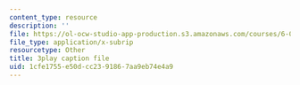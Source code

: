 ```yaml
---
content_type: resource
description: ''
file: https://ol-ocw-studio-app-production.s3.amazonaws.com/courses/6-046j-design-and-analysis-of-algorithms-spring-2015/1cfe1755e50dcc2391867aa9eb74e4a9_2g9OSRKJuzM.srt
file_type: application/x-subrip
resourcetype: Other
title: 3play caption file
uid: 1cfe1755-e50d-cc23-9186-7aa9eb74e4a9
---
```

